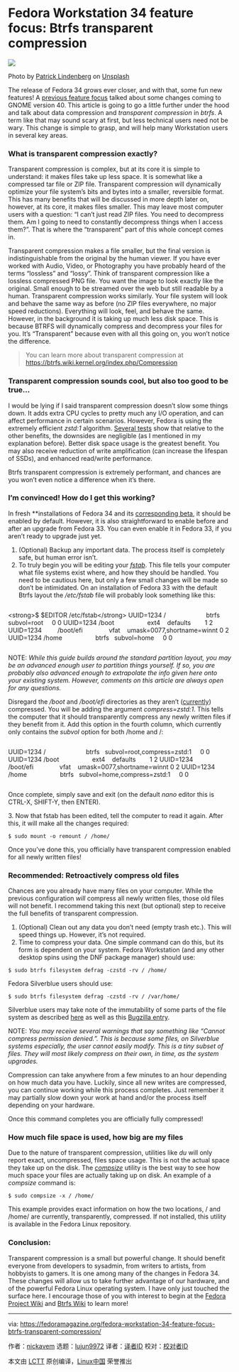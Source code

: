 [#]: subject: (Fedora Workstation 34 feature focus: Btrfs transparent compression)
[#]: via: (https://fedoramagazine.org/fedora-workstation-34-feature-focus-btrfs-transparent-compression/)
[#]: author: (nickavem https://fedoramagazine.org/author/nickavem/)
[#]: collector: (lujun9972)
[#]: translator: ( )
[#]: reviewer: ( )
[#]: publisher: ( )
[#]: url: ( )

Fedora Workstation 34 feature focus: Btrfs transparent compression
======

![][1]

Photo by [Patrick Lindenberg][2] on [Unsplash][3]

The release of Fedora 34 grows ever closer, and with that, some fun new features! A [previous feature focus][4] talked about some changes coming to GNOME version 40. This article is going to go a little further under the hood and talk about data compression and _transparent compression_ in _btrfs_. A term like that may sound scary at first, but less technical users need not be wary. This change is simple to grasp, and will help many Workstation users in several key areas.

### What is transparent compression exactly?

Transparent compression is complex, but at its core it is simple to understand: it makes files take up less space. It is somewhat like a compressed tar file or ZIP file. Transparent compression will dynamically optimize your file system’s bits and bytes into a smaller, reversible format. This has many benefits that will be discussed in more depth later on, however, at its core, it makes files smaller. This may leave most computer users with a question: “I can’t just read ZIP files. You need to decompress them. Am I going to need to constantly decompress things when I access them?”. That is where the “transparent” part of this whole concept comes in.

Transparent compression makes a file smaller, but the final version is indistinguishable from the original by the human viewer. If you have ever worked with Audio, Video, or Photography you have probably heard of the terms “lossless” and “lossy”. Think of transparent compression like a lossless compressed PNG file. You want the image to look exactly like the original. Small enough to be streamed over the web but still readable by a human. Transparent compression works similarly. Your file system will look and behave the same way as before (no ZIP files everywhere, no major speed reductions). Everything will look, feel, and behave the same. However, in the background it is taking up much less disk space. This is because BTRFS will dynamically compress and decompress your files for you. It’s “Transparent” because even with all this going on, you won’t notice the difference.

> You can learn more about transparent compression at <https://btrfs.wiki.kernel.org/index.php/Compression>

### Transparent compression sounds cool, but also too good to be true…

I would be lying if I said transparent compression doesn’t slow some things down. It adds extra CPU cycles to pretty much any I/O operation, and can affect performance in certain scenarios. However, Fedora is using the extremely efficient _zstd:1_ algorithm. [Several tests][5] show that relative to the other benefits, the downsides are negligible (as I mentioned in my explanation before). Better disk space usage is the greatest benefit. You may also receive reduction of write amplification (can increase the lifespan of SSDs), and enhanced read/write performance.

Btrfs transparent compression is extremely performant, and chances are you won’t even notice a difference when it’s there.

### I’m convinced! How do I get this working?

In fresh **installations of Fedora 34 and its [corresponding beta][6], it should be enabled by default. However, it is also straightforward to enable before and after an upgrade from Fedora 33. You can even enable it in Fedora 33, if you aren’t ready to upgrade just yet.

  1. (Optional) Backup any important data. The process itself is completely safe, but human error isn’t.
  2. To truly begin you will be editing your _[fstab][7]_. This file tells your computer what file systems exist where, and how they should be handled. You need to be cautious here, but only a few small changes will be made so don’t be intimidated. On an installation of Fedora 33 with the default Btrfs layout the _/etc/fstab_ file will probably look something like this:


```

```

&lt;strong&gt;$ $EDITOR /etc/fstab&lt;/strong&gt;
UUID=1234 /                       btrfs   subvol=root     0 0
UUID=1234 /boot                   ext4    defaults        1 2
UUID=1234         /boot/efi               vfat    umask=0077,shortname=winnt 0 2
UUID=1234 /home                   btrfs   subvol=home     0 0
```

```

NOTE: _While this guide builds around the standard partition layout, you may be an advanced enough user to partition things yourself. If so, you are probably also advanced enough to extrapolate the info given here onto your existing system. However, comments on this article are always open for any questions._

Disregard the _/boot_ and _/boot/efi_ directories as they aren’t ([currently][8]) compressed. You will be adding the argument _compress=zstd:1_. This tells the computer that it should transparently compress any newly written files if they benefit from it. Add this option in the fourth column, which currently only contains the _subvol_ option for both /home and /:
```

```

UUID=1234 /                       btrfs   subvol=root,compress=zstd:1     0 0
UUID=1234 /boot                   ext4    defaults        1 2
UUID=1234         /boot/efi               vfat    umask=0077,shortname=winnt 0 2
UUID=1234 /home                   btrfs   subvol=home,compress=zstd:1     0 0
```

```

Once complete, simply save and exit (on the default _nano_ editor this is CTRL-X, SHIFT-Y, then ENTER).

3\. Now that fstab has been edited, tell the computer to read it again. After this, it will make all the changes required:

```
$ sudo mount -o remount / /home/
```

Once you’ve done this, you officially have transparent compression enabled for all newly written files!

### Recommended: Retroactively compress old files

Chances are you already have many files on your computer. While the previous configuration _will_ compress all newly written files, those old files will not benefit. I recommend taking this next (but optional) step to receive the full benefits of transparent compression.

  1. (Optional) Clean out any data you don’t need (empty trash etc.). This will speed things up. However, it’s not required.
  2. Time to compress your data. One simple command can do this, but its form is dependent on your system. Fedora Workstation (and any other desktop spins using the DNF package manager) should use:



```
$ sudo btrfs filesystem defrag -czstd -rv / /home/
```

Fedora Silverblue users should use:

```
$ sudo btrfs filesystem defrag -czstd -rv / /var/home/
```

Silverblue users may take note of the immutability of some parts of the file system as described [here][9] as well as this [Bugzilla entry][10].

NOTE: _You may receive several warnings that say something like “Cannot compress permission denied.”. This is because some files, on Silverblue systems especially, the user cannot easily modify. This is a tiny subset of files. They will most likely compress on their own, in time, as the system upgrades._

Compression can take anywhere from a few minutes to an hour depending on how much data you have. Luckily, since all new writes are compressed, you can continue working while this process completes. Just remember it may partially slow down your work at hand and/or the process itself depending on your hardware.

Once this command completes you are officially fully compressed!

### How much file space is used, how big are my files

Due to the nature of transparent compression, utilities like _du_ will only report exact, uncompressed, files space usage. This is not the actual space they take up on the disk. The [_compsize_][11] utility is the best way to see how much space your files are actually taking up on disk. An example of a _compsize_ command is:

```
$ sudo compsize -x / /home/
```

This example provides exact information on how the two locations, / and /home/ are currently, transparently, compressed. If not installed, this utility is available in the Fedora Linux repository.

### Conclusion:

Transparent compression is a small but powerful change. It should benefit everyone from developers to sysadmin, from writers to artists, from hobbyists to gamers. It is one among many of the changes in Fedora 34. These changes will allow us to take further advantage of our hardware, and of the powerful Fedora Linux operating system. I have only just touched the surface here. I encourage those of you with interest to begin at the [Fedora Project Wiki][12] and [Btrfs Wiki][13] to learn more!

--------------------------------------------------------------------------------

via: https://fedoramagazine.org/fedora-workstation-34-feature-focus-btrfs-transparent-compression/

作者：[nickavem][a]
选题：[lujun9972][b]
译者：[译者ID](https://github.com/译者ID)
校对：[校对者ID](https://github.com/校对者ID)

本文由 [LCTT](https://github.com/LCTT/TranslateProject) 原创编译，[Linux中国](https://linux.cn/) 荣誉推出

[a]: https://fedoramagazine.org/author/nickavem/
[b]: https://github.com/lujun9972
[1]: https://fedoramagazine.org/wp-content/uploads/2021/04/btrfs_compression-1-816x345.jpg
[2]: https://unsplash.com/@heapdump?utm_source=unsplash&utm_medium=referral&utm_content=creditCopyText
[3]: https://unsplash.com/s/photos/hdd-compare?utm_source=unsplash&utm_medium=referral&utm_content=creditCopyText
[4]: https://fedoramagazine.org/fedora-34-feature-focus-updated-activities-overview/
[5]: https://fedoraproject.org/wiki/Changes/BtrfsTransparentCompression#Simple_Analysis_of_btrfs_zstd_compression_level
[6]: https://fedoramagazine.org/announcing-fedora-34-beta/
[7]: https://en.wikipedia.org/wiki/Fstab
[8]: https://fedoraproject.org/wiki/Changes/BtrfsTransparentCompression#Q:_Will_.2Fboot_be_compressed.3F
[9]: https://docs.fedoraproject.org/en-US/fedora-silverblue/technical-information/#filesystem-layout
[10]: https://bugzilla.redhat.com/show_bug.cgi?id=1943850
[11]: https://github.com/kilobyte/compsize
[12]: https://fedoraproject.org/wiki/Changes/BtrfsTransparentCompression
[13]: https://btrfs.wiki.kernel.org/index.php/Compression
